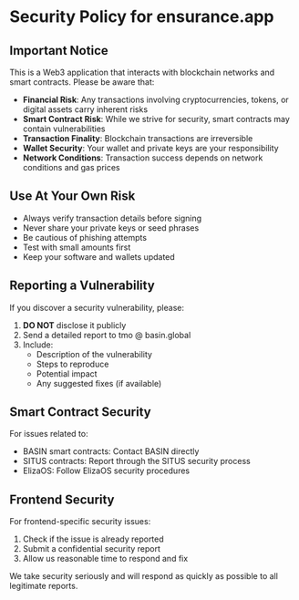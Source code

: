 # Security Policy for ensurance.app

## Important Notice

This is a Web3 application that interacts with blockchain networks and smart contracts. Please be aware that:

- **Financial Risk**: Any transactions involving cryptocurrencies, tokens, or digital assets carry inherent risks
- **Smart Contract Risk**: While we strive for security, smart contracts may contain vulnerabilities
- **Transaction Finality**: Blockchain transactions are irreversible
- **Wallet Security**: Your wallet and private keys are your responsibility
- **Network Conditions**: Transaction success depends on network conditions and gas prices

## Use At Your Own Risk

- Always verify transaction details before signing
- Never share your private keys or seed phrases
- Be cautious of phishing attempts
- Test with small amounts first
- Keep your software and wallets updated

## Reporting a Vulnerability

If you discover a security vulnerability, please:

1. **DO NOT** disclose it publicly
2. Send a detailed report to tmo @ basin.global
3. Include:
   - Description of the vulnerability
   - Steps to reproduce
   - Potential impact
   - Any suggested fixes (if available)

## Smart Contract Security

For issues related to:
- BASIN smart contracts: Contact BASIN directly
- SITUS contracts: Report through the SITUS security process
- ElizaOS: Follow ElizaOS security procedures

## Frontend Security

For frontend-specific security issues:
1. Check if the issue is already reported
2. Submit a confidential security report
3. Allow us reasonable time to respond and fix

We take security seriously and will respond as quickly as possible to all legitimate reports. 